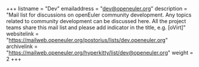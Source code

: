 +++
listname = "Dev"
emailaddress = "dev@openeuler.org"
description = "Mail list for discussions on openEuler community development. Any topics related to community development can be discussed here. All the project teams share this mail list and please add indicator in the title, e.g. [oVirt]"
websitelink = "https://mailweb.openeuler.org/postorius/lists/dev.openeuler.org"
archivelink = "https://mailweb.openeuler.org/hyperkitty/list/dev@openeuler.org"
weight =  2
+++
